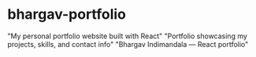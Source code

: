 # bhargav-portfolio
"My personal portfolio website built with React"  "Portfolio showcasing my projects, skills, and contact info"  "Bhargav Indimandala — React portfolio"
